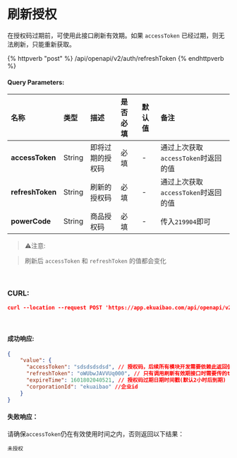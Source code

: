 # 刷新授权

在授权码过期前，可使用此接口刷新有效期。如果 `accessToken` 已经过期，则无法刷新，只能重新获取。

{% httpverb "post" %} /api/openapi/v2/auth/refreshToken {% endhttpverb %}

#### Query Parameters:

| 名称             | 类型     | 描述        | 是否必填      | 默认值 | 备注                                         |
| :---------      | :------  | :------    | :------- |:---------| :------------------------------------------  |
| **accessToken** | String   | 即将过期的授权码  | 必填      | - | 通过上次获取`accessToken`时返回的值 |
| **refreshToken** | String   | 刷新的授权码 | 必填      | - |  通过上次获取`accessToken`时返回的值 |
| **powerCode** | String   | 商品授权码  | 必填      | - |  传入`219904`即可   |

> ⚠️注意:

> 刷新后 `accessToken` 和 `refreshToken` 的值都会变化

<br/>

### CURL:

```json
curl --location --request POST 'https://app.ekuaibao.com/api/openapi/v2/auth/refreshToken?accessToken=uIEbwJeFbogA00&refreshToken=IBAbwJeFbogE00&powerCode=219904'
```
<br/>

#### 成功响应:

```json
{
    "value": {
      "accessToken": "sdsdsdsdsd", // 授权码，后续所有模块开发需要依赖此返回值
      "refreshToken": "oWUbwJAVVUq000", // 只有调用刷新有效期接口时需要传的token
      "expireTime": 1601802040521, // 授权码过期日期时间戳(默认2小时后到期)
      "corporationId": "ekuaibao" //企业id
    }
}
```

#### 失败响应：
请确保`accessToken`仍在有效使用时间之内，否则返回以下结果：
```text
未授权
```

